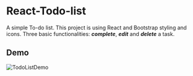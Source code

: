 # React-Todo-list
A simple To-do list. This project is using React and Bootstrap styling and icons.
Three basic functionalities: **_complete_**, **_edit_** and **_delete_** a task.

## Demo
![TodoListDemo](https://github.com/fani-g/React-Todo-list/assets/81867015/0d3476cb-5c39-4d3c-b399-827466b8621a)
